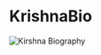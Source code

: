 # KrishnaBio

![Kirshna Biography](https://github.com/rajtechi/KrishnaBio/blob/master/Screenshots/Screenshot_1665215487.png)
